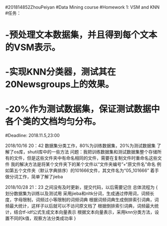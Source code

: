 #201814852ZhouPeiyan
#Data Mining course
#Homework 1: VSM and KNN
#任务：
#   -预处理文本数据集，并且得到每个文本的VSM表示。
#   -实现KNN分类器，测试其在20Newsgroups上的效果。
#   -20%作为测试数据集，保证测试数据中各个类的文档均匀分布。
#Deadline: 2018.11.5,23:00

2018/10/16 20：42
  数据集分类工作，80%为训练数据集，20%为测试数据集
  了解了os库，shutil库中的一些方法
  问题：我把训练数据集和测试数据集整个存储所有的文件，但是这些文件夹中有命名相同的文件，需要在复制文件时重命名这些文件
  我的解决方法是将某个文件夹下的某个文件以“文件夹编号”+“原文件名”命名
  例如第五个文件夹（默认字典排序）的101666文件，其文件名为“05_101666”
  着手做分词工作，简单了解了jieba

2018/10/28 21：23
  之间没有及时更新，提交代码，以后需要记住
  总体流程为
  {
    划分数据集为训练以及测试用
    采用jieba和nltk分词，生成通过停用词，词频长度，字母限制，词频过小等限制的词频词典
    根据词频词典生成倒排索引词典，词频最大统计，这样子以后就可以不访问原文档了
    根据倒排索引词典，词频最大统计，结合tf-idf公式生成文本向量表示
    根据文本向量表示，采用knn分类方法，设置不同的k值，观察方法分类成功率
  }
